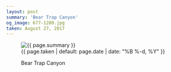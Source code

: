 ```yaml
---
layout: post
summary: 'Bear Trap Canyon'
og_image: 677-1280.jpg
taken: August 27, 2017
---
```


<figure class="post" data-src="{{ site.assets_url }}/{{ page.og_image }}">
<img alt="{{ page.summary }}" sizes="(min-width: 700px) 50vw, calc(100vw - 2rem)" src="{{ site.assets_url }}/677-640.jpg" srcset="{{ site.assets_url }}/677-320.jpg 320w, {{ site.assets_url }}/677-640.jpg 640w, {{ site.assets_url }}/677-960.jpg 960w, {{ site.assets_url }}/677-1280.jpg 1280w"/>
<figcaption>
<time>{{ page.taken | default: page.date | date: "%B %-d, %Y" }}</time>
<p>Bear Trap Canyon</p>
</figcaption>
</figure>
